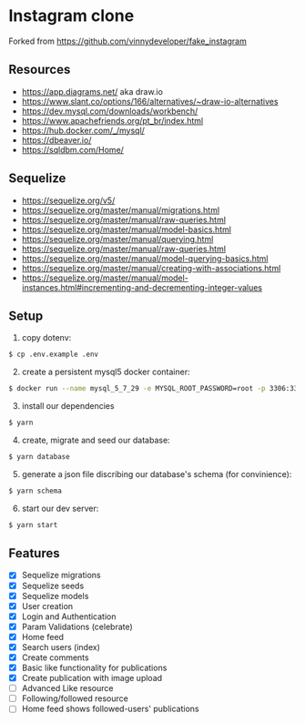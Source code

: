 # Instagram clone

Forked from https://github.com/vinnydeveloper/fake_instagram

## Resources

- https://app.diagrams.net/ aka draw.io
- https://www.slant.co/options/166/alternatives/~draw-io-alternatives
- https://dev.mysql.com/downloads/workbench/
- https://www.apachefriends.org/pt_br/index.html
- https://hub.docker.com/_/mysql/
- https://dbeaver.io/
- https://sqldbm.com/Home/

## Sequelize

- https://sequelize.org/v5/
- https://sequelize.org/master/manual/migrations.html
- https://sequelize.org/master/manual/raw-queries.html
- https://sequelize.org/master/manual/model-basics.html
- https://sequelize.org/master/manual/querying.html
- https://sequelize.org/master/manual/raw-queries.html
- https://sequelize.org/master/manual/model-querying-basics.html
- https://sequelize.org/master/manual/creating-with-associations.html
- https://sequelize.org/master/manual/model-instances.html#incrementing-and-decrementing-integer-values

## Setup

1. copy dotenv:

```bash
$ cp .env.example .env
```

2. create a persistent mysql5 docker container:

```bash
$ docker run --name mysql_5_7_29 -e MYSQL_ROOT_PASSWORD=root -p 3306:3306 -d mysql:5.7
```

3. install our dependencies

```bash
$ yarn
```

4. create, migrate and seed our database:

```bash
$ yarn database
```

5. generate a json file discribing our database's schema (for convinience):

```bash
$ yarn schema
```

6. start our dev server:

```bash
$ yarn start
```

## Features

- [x] Sequelize migrations
- [x] Sequelize seeds
- [x] Sequelize models
- [x] User creation
- [x] Login and Authentication
- [x] Param Validations (celebrate)
- [x] Home feed
- [x] Search users (index)
- [x] Create comments
- [x] Basic like functionality for publications
- [x] Create publication with image upload
- [ ] Advanced Like resource
- [ ] Following/followed resource
- [ ] Home feed shows followed-users' publications
